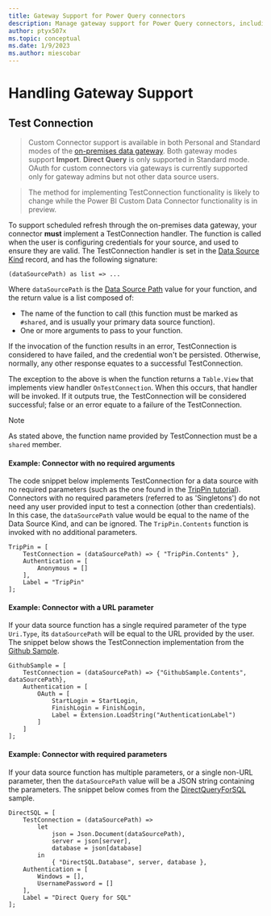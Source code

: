 ```yaml
---
title: Gateway Support for Power Query connectors
description: Manage gateway support for Power Query connectors, including test connection
author: ptyx507x
ms.topic: conceptual
ms.date: 1/9/2023
ms.author: miescobar
---
```


# Handling Gateway Support

## Test Connection

> Custom Connector support is available in both Personal and Standard modes of the [on-premises data gateway](https://powerbi.microsoft.com/blog/on-premises-data-gateway-july-update-is-now-available/).
> Both gateway modes support **Import**. **Direct Query** is only supported in Standard mode. OAuth for custom connectors via gateways is currently supported only for gateway admins but not other data source users.

> The method for implementing TestConnection functionality is likely to change while the Power BI Custom Data Connector functionality is in preview.

To support scheduled refresh through the on-premises data gateway, your connector **must** implement a TestConnection handler.
The function is called when the user is configuring credentials for your source, and used to ensure they are valid.
The TestConnection handler is set in the [Data Source Kind](HandlingDataAccess.md#data-source-kind) record, and has the following signature:

```
(dataSourcePath) as list => ...
```

Where `dataSourcePath` is the [Data Source Path](HandlingAuthentication.md#data-source-paths) value for your function, and the return value is a list composed of:

* The name of the function to call (this function must be marked as `#shared`, and is usually your primary data source function).
* One or more arguments to pass to your function.

If the invocation of the function results in an error, TestConnection is considered to have failed, and the credential won't be persisted. Otherwise, normally, any other response equates to a successful TestConnection.

The exception to the above is when the function returns a `Table.View` that implements view handler `OnTestConnection`. When this occurs, that handler will be invoked. If it outputs true, the TestConnection will be considered successful; false or an error equate to a failure of the TestConnection.


>[!Note]
> As stated above, the function name provided by TestConnection must be a `shared` member.

#### Example: Connector with no required arguments

The code snippet below implements TestConnection for a data source with no required parameters (such as the one found in the [TripPin tutorial](samples/trippin/readme.md)). Connectors with no required parameters (referred to as 'Singletons') do not need any user provided input to test a connection (other than credentials). In this case, the `dataSourcePath` value would be equal to the name of the Data Source Kind, and can be ignored.
The `TripPin.Contents` function is invoked with no additional parameters.

```powerquery-m
TripPin = [
    TestConnection = (dataSourcePath) => { "TripPin.Contents" },
    Authentication = [
        Anonymous = []
    ],
    Label = "TripPin"
];
```

#### Example: Connector with a URL parameter

If your data source function has a single required parameter of the type `Uri.Type`, its `dataSourcePath` will be equal to the URL provided by the user. The snippet below shows the TestConnection implementation from the [Github Sample](samples/github/readme.md).

```powerquery-m
GithubSample = [
    TestConnection = (dataSourcePath) => {"GithubSample.Contents", dataSourcePath},
    Authentication = [
        OAuth = [
            StartLogin = StartLogin,
            FinishLogin = FinishLogin,
            Label = Extension.LoadString("AuthenticationLabel")
        ]
    ]
];
```

#### Example: Connector with required parameters

If your data source function has multiple parameters, or a single non-URL parameter,
then the `dataSourcePath` value will be a JSON string containing the parameters. The snippet
below comes from the [DirectQueryForSQL](https://github.com/Microsoft/DataConnectors/tree/master/samples/DirectQueryForSQL) sample.

```powerquery-m
DirectSQL = [
    TestConnection = (dataSourcePath) =>
        let
            json = Json.Document(dataSourcePath),
            server = json[server],
            database = json[database]
        in
            { "DirectSQL.Database", server, database },
    Authentication = [
        Windows = [],
        UsernamePassword = []
    ],
    Label = "Direct Query for SQL"
];
```
